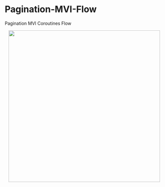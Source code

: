 # Pagination-MVI-Flow
Pagination MVI Coroutines Flow

<p align="center">
    <img src="demo.gif" height="480" >
</p>
